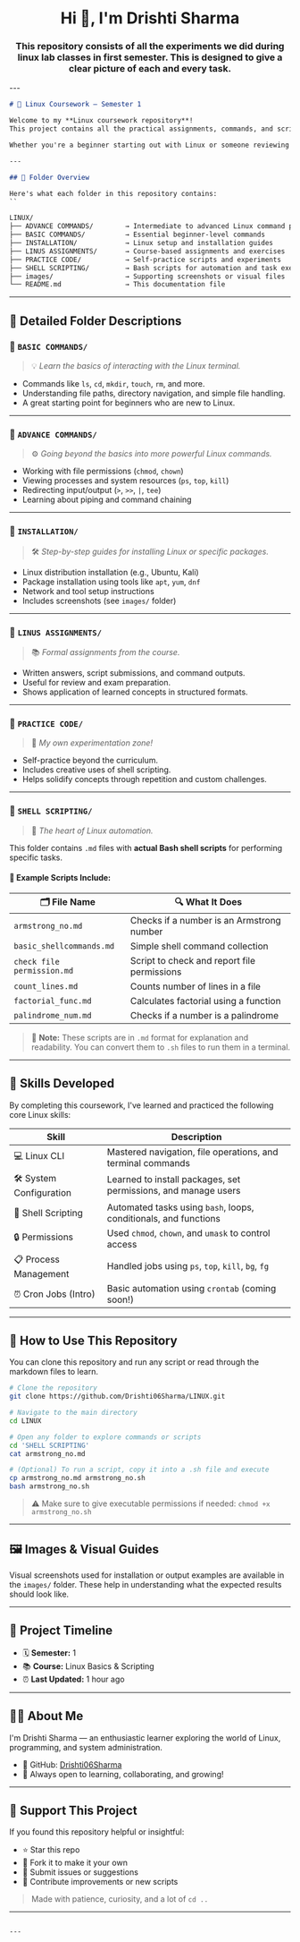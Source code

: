 <h1 align="center">Hi 👋, I'm Drishti Sharma</h1>
<h3 align="center">This repository consists of all the experiments we did during linux lab classes in first semester.
This is designed to give a clear picture of each and every task.</h3>
---

```markdown
# 🐧 Linux Coursework – Semester 1

Welcome to my **Linux coursework repository**!  
This project contains all the practical assignments, commands, and scripts I completed as part of **Semester 1 Linux training**. The aim is to provide a structured, easy-to-follow overview of basic to intermediate Linux concepts using real examples and hands-on scripting.

Whether you're a beginner starting out with Linux or someone reviewing this for reference — you're in the right place! 🌱

---

## 📁 Folder Overview

Here's what each folder in this repository contains:
``

LINUX/
├── ADVANCE COMMANDS/        → Intermediate to advanced Linux command practice
├── BASIC COMMANDS/          → Essential beginner-level commands
├── INSTALLATION/            → Linux setup and installation guides
├── LINUS ASSIGNMENTS/       → Course-based assignments and exercises
├── PRACTICE CODE/           → Self-practice scripts and experiments
├── SHELL SCRIPTING/         → Bash scripts for automation and task execution
├── images/                  → Supporting screenshots or visual files
└── README.md                → This documentation file

````

---

## 📘 Detailed Folder Descriptions

### 🔹 `BASIC COMMANDS/`
> 💡 *Learn the basics of interacting with the Linux terminal.*

- Commands like `ls`, `cd`, `mkdir`, `touch`, `rm`, and more.
- Understanding file paths, directory navigation, and simple file handling.
- A great starting point for beginners who are new to Linux.

---

### 🔹 `ADVANCE COMMANDS/`
> ⚙️ *Going beyond the basics into more powerful Linux commands.*

- Working with file permissions (`chmod`, `chown`)
- Viewing processes and system resources (`ps`, `top`, `kill`)
- Redirecting input/output (`>`, `>>`, `|`, `tee`)
- Learning about piping and command chaining

---

### 🔹 `INSTALLATION/`
> 🛠️ *Step-by-step guides for installing Linux or specific packages.*

- Linux distribution installation (e.g., Ubuntu, Kali)
- Package installation using tools like `apt`, `yum`, `dnf`
- Network and tool setup instructions
- Includes screenshots (see `images/` folder)

---

### 🔹 `LINUS ASSIGNMENTS/`
> 📚 *Formal assignments from the course.*

- Written answers, script submissions, and command outputs.
- Useful for review and exam preparation.
- Shows application of learned concepts in structured formats.

---

### 🔹 `PRACTICE CODE/`
> 🧪 *My own experimentation zone!*

- Self-practice beyond the curriculum.
- Includes creative uses of shell scripting.
- Helps solidify concepts through repetition and custom challenges.

---

### 🔹 `SHELL SCRIPTING/`
> 🐚 *The heart of Linux automation.*

This folder contains `.md` files with **actual Bash shell scripts** for performing specific tasks.

#### 📝 Example Scripts Include:

| 🗂️ File Name | 🔍 What It Does |
|-------------|------------------|
| `armstrong_no.md` | Checks if a number is an Armstrong number |
| `basic_shellcommands.md` | Simple shell command collection |
| `check file permission.md` | Script to check and report file permissions |
| `count_lines.md` | Counts number of lines in a file |
| `factorial_func.md` | Calculates factorial using a function |
| `palindrome_num.md` | Checks if a number is a palindrome |

> 📌 **Note:** These scripts are in `.md` format for explanation and readability. You can convert them to `.sh` files to run them in a terminal.

---

## 🧠 Skills Developed

By completing this coursework, I've learned and practiced the following core Linux skills:

| Skill | Description |
|-------|-------------|
| 💻 Linux CLI | Mastered navigation, file operations, and terminal commands |
| 🛠️ System Configuration | Learned to install packages, set permissions, and manage users |
| 🐚 Shell Scripting | Automated tasks using `bash`, loops, conditionals, and functions |
| 🔒 Permissions | Used `chmod`, `chown`, and `umask` to control access |
| 📋 Process Management | Handled jobs using `ps`, `top`, `kill`, `bg`, `fg` |
| ⏰ Cron Jobs (Intro) | Basic automation using `crontab` (coming soon!) |

---

## 🚀 How to Use This Repository

You can clone this repository and run any script or read through the markdown files to learn.

```bash
# Clone the repository
git clone https://github.com/Drishti06Sharma/LINUX.git

# Navigate to the main directory
cd LINUX

# Open any folder to explore commands or scripts
cd 'SHELL SCRIPTING'
cat armstrong_no.md

# (Optional) To run a script, copy it into a .sh file and execute
cp armstrong_no.md armstrong_no.sh
bash armstrong_no.sh
````

> ⚠️ Make sure to give executable permissions if needed:
> `chmod +x armstrong_no.sh`

---

## 🖼️ Images & Visual Guides

Visual screenshots used for installation or output examples are available in the `images/` folder. These help in understanding what the expected results should look like.

---

## 📅 Project Timeline

* 🗓️ **Semester:** 1
* 📚 **Course:** Linux Basics & Scripting
* ⏰ **Last Updated:** 1 hour ago

---

## 👩‍💻 About Me

I'm Drishti Sharma — an enthusiastic learner exploring the world of Linux, programming, and system administration.

* 🔗 GitHub: [Drishti06Sharma](https://github.com/Drishti06Sharma)
* 💬 Always open to learning, collaborating, and growing!

---

## 🌟 Support This Project

If you found this repository helpful or insightful:

* ⭐ Star this repo
* 🍴 Fork it to make it your own
* 🐛 Submit issues or suggestions
* 🤝 Contribute improvements or new scripts

> Made with patience, curiosity, and a lot of `cd ..`

---

```

---


